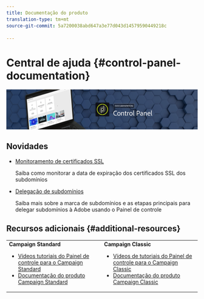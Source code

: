 ```yaml
---
title: Documentação do produto
translation-type: tm+mt
source-git-commit: 5a7200038abd647a3e77d043d14579590449218c

---
```



# Central de ajuda {#control-panel-documentation}

![](assets/do-not-localize/banner.png)

## Novidades

* [Monitoramento de certificados SSL](subdomains-certificates/using/monitoring-ssl-certificates.md)

   Saiba como monitorar a data de expiração dos certificados SSL dos subdomínios

* [Delegação de subdomínios](subdomains-certificates/using/subdomains-branding.md)

   Saiba mais sobre a marca de subdomínios e as etapas principais para delegar subdomínios à Adobe usando o Painel de controle

## Recursos adicionais {#additional-resources}

<table>
    <tr>
        <td><b>Campaign Standard</b><br/>
        <ul>
            <li><a href="https://docs.adobe.com/content/help/en/campaign-learn/campaign-standard-tutorials/administrating/control-panel/control-panel-overview.html">Vídeos tutoriais do Painel de controle para o Campaign Standard</a></li>
            <li><a href="https://docs.adobe.com/content/help/en/campaign-standard/using/campaign-standard-home.html">Documentação do produto Campaign Standard</a></li>
        </ul>
        </td>
        <td><b>Campaign Classic</b><br/>
        <ul>
            <li><a href="https://docs.adobe.com/content/help/en/campaign-learn/campaign-classic-tutorials/administrating/control-panel-acc/control-panel-overview.html">Vídeos de tutoriais do Painel de controle para o Campaign Classic</a></li>
            <li><a href="https://docs.adobe.com/content/help/en/campaign-classic/using/campaign-classic-home.html">Documentação do produto Campaign Classic</a></li>
        </ul>
        </td>
    </tr>
</table>
